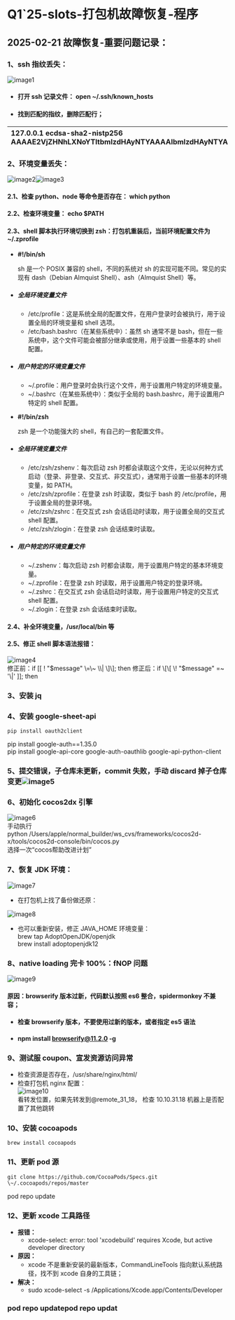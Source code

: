 # Q1\`25-slots-打包机故障恢复-程序

## 2025-02-21 故障恢复-重要问题记录：

### 1、ssh 指纹丢失：

![image1](http://localhost:5173/WTC-Docs/assets/1758727509595_6993bf3f.png)

* #### 打开 ssh 记录文件： open \~/.ssh/known\_hosts

* #### 找到匹配的指纹，删除匹配行；

| 127.0.0.1 ecdsa-sha2-nistp256 AAAAE2VjZHNhLXNoYTItbmlzdHAyNTYAAAAIbmlzdHAyNTYAAABBBOUxINxyjH2hCUY9FqG59WcfYo/KjSMPux/gW0gOcNSC1oCQmagxwGqN9FnNmjZQbHxmH8Y7Iu9yez2g6HR4g3w= |
| :---- |

### 2、环境变量丢失：

![image2](http://localhost:5173/WTC-Docs/assets/1758727509596_cf2e7872.png)![image3](http://localhost:5173/WTC-Docs/assets/1758727509598_de206093.png)

#### 2.1、检查 python、node 等命令是否存在： which python

#### 2.2、检查环境变量：  echo $PATH

#### 2.3、shell 脚本执行环境切换到 zsh：打包机重装后，当前环境配置文件为 \~/.zprofile

* **\#\!/bin/sh**

  sh 是一个 POSIX 兼容的 shell，不同的系统对 sh 的实现可能不同。常见的实现有 dash（Debian Almquist Shell）、ash（Almquist Shell）等。

* ##### 全局环境变量文件

  * /etc/profile：这是系统全局的配置文件，在用户登录时会被执行，用于设置全局的环境变量和 shell 选项。  
  * /etc/bash.bashrc（在某些系统中）：虽然 sh 通常不是 bash，但在一些系统中，这个文件可能会被部分继承或使用，用于设置一些基本的 shell 配置。

* ##### 用户特定的环境变量文件

  * \~/.profile：用户登录时会执行这个文件，用于设置用户特定的环境变量。  
  * \~/.bashrc（在某些系统中）：类似于全局的 bash.bashrc，用于设置用户特定的 shell 配置。  
* **\#\!/bin/zsh**

  zsh 是一个功能强大的 shell，有自己的一套配置文件。

* ##### 全局环境变量文件

  * /etc/zsh/zshenv：每次启动 zsh 时都会读取这个文件，无论以何种方式启动（登录、非登录、交互式、非交互式），通常用于设置一些基本的环境变量，如 PATH。  
  * /etc/zsh/zprofile：在登录 zsh 时读取，类似于 bash 的 /etc/profile，用于设置全局的登录环境。  
  * /etc/zsh/zshrc：在交互式 zsh 会话启动时读取，用于设置全局的交互式 shell 配置。  
  * /etc/zsh/zlogin：在登录 zsh 会话结束时读取。

* ##### 用户特定的环境变量文件

  * \~/.zshenv：每次启动 zsh 时都会读取，用于设置用户特定的基本环境变量。  
  * \~/.zprofile：在登录 zsh 时读取，用于设置用户特定的登录环境。  
  * \~/.zshrc：在交互式 zsh 会话启动时读取，用于设置用户特定的交互式 shell 配置。  
  * \~/.zlogin：在登录 zsh 会话结束时读取。

#### 2.4、补全环境变量，/usr/local/bin 等

#### 2.5、修正 shell 脚本语法报错：

![image4](http://localhost:5173/WTC-Docs/assets/1758727509599_1b4b02a5.png)  
	 修正前：if \[\[ \! "$message" \=\~ \\| \]\]; then  
 修正后：if \[\[ \! "$message" \=\~ '\\|' \]\]; then

### 3、安装 jq

### 4、安装 google-sheet-api

	pip install oauth2client  
pip install google-auth==1.35.0  
pip install google-api-core google-auth-oauthlib google-api-python-client

### 5、提交错误，子仓库未更新，commit 失败，手动 discard 掉子仓库变更![image5](http://localhost:5173/WTC-Docs/assets/1758727509600_3e8e3e2b.png)

### 6、初始化 cocos2dx 引擎

![image6](http://localhost:5173/WTC-Docs/assets/1758727509602_b674e6b3.png)  
手动执行  
python /Users/apple/normal\_builder/ws\_cvs/frameworks/cocos2d-x/tools/cocos2d-console/bin/cocos.py  
选择一次“cocos帮助改进计划”

### 7、恢复 JDK 环境：

![image7](http://localhost:5173/WTC-Docs/assets/1758727509602_487814ba.png)

* 在打包机上找了备份做还原：

![image8](http://localhost:5173/WTC-Docs/assets/1758727509603_168b1a9d.png)

* 也可以重新安装，修正 JAVA\_HOME 环境变量：  
  brew tap AdoptOpenJDK/openjdk  
  brew install adoptopenjdk12

### 8、native loading 完卡 100%：fNOP 问题

![image9](http://localhost:5173/WTC-Docs/assets/1758727509605_67797f33.png)

#### 原因：browserify 版本过新，代码默认按照 es6 整合，spidermonkey 不兼容；

* #### 检查 browserify 版本，不要使用过新的版本，或者指定 es5 语法

* #### npm install browserify@11.2.0 \-g

### 9、测试服 coupon、宣发资源访问异常

* 检查资源是否存在，/usr/share/nginx/html/  
* 检查打包机 nginx 配置：  
  ![image10](http://localhost:5173/WTC-Docs/assets/1758727509593_07d8a7a4.png)  
  看转发位置，如果先转发到@remote\_31\_18， 检查 10.10.31.18 机器上是否配置了其他跳转  
  


### 10、安装 cocoapods

	brew install cocoapods

### 11、更新 pod 源

	git clone https://github.com/CocoaPods/Specs.git \~/.cocoapods/repos/master  
pod repo update

### 12、更新 xcode 工具路径

* **报错：**  
  * xcode-select: error: tool 'xcodebuild' requires Xcode, but active developer directory   
* **原因：**  
  * xcode 不是重新安装的最新版本，CommandLineTools 指向默认系统路径，找不到 xcode 自身的工具链；  
* **解决：**  
  * sudo xcode-select \-s /Applications/Xcode.app/Contents/Developer

### pod repo updatepod repo updat



















